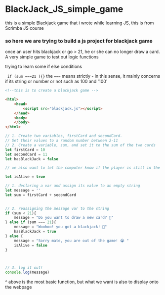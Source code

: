 # BlackJack_JS_simple_game

this is a simple Blackjack game that i wrote while learning JS, this is from Scrimba JS course

### so here we are trying to build a js project for blackjack game 

once an user hits blackjack or go > 21, he or she can no longer draw a card. A very simple game to test out logic functions 

trying to learn some if else conditions 

``` if (sum ===21 ){}``` the ```===``` means strictly - in this sense, it mainly concerns if its string or number or not such as 100 and '100'


```html
<!--this is to create a blackjack game -->

<html>
	<head>
		<script src="blackjack.js"></script>
	</head>
	<body>
	</body>
</html>
```

```js
// 1. Create two variables, firstCard and secondCard.
// Set their values to a random number between 2-11
// 2. Create a variable, sum, and set it to the sum of the two cards
let firstCard = 10
let secondCard = 11
let hasBlackJack = false

// we also want to let the computer know if the player is still in the game, so we assign a var to it

let isAlive = true

// 1. declaring a var and assign its value to an empty string
let message = ''
let sum = firstCard + secondCard

  
// 2. reassigning the message var to the string
if (sum < 21){
	message = "Do you want to draw a new card? 🙂"
} else if (sum === 21){
	message = "Woohoo! you got a blackjack! 🥳"
	hasBlackJack = true
} else {
	message = "Sorry mate, you are out of the game! 😭 "
	isAlive = false
}

 

// 3. log it out!
console.log(message)
```

^ above is the most basic function, but what we want is also to display onto the webpage 
